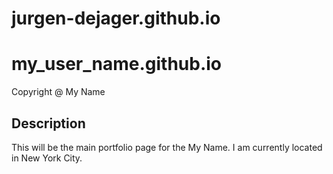 # jurgen-dejager.github.io

# my_user_name.github.io
 Copyright @ My Name
## Description
This will be the main portfolio page for the My Name. I am
currently located in New York City.
